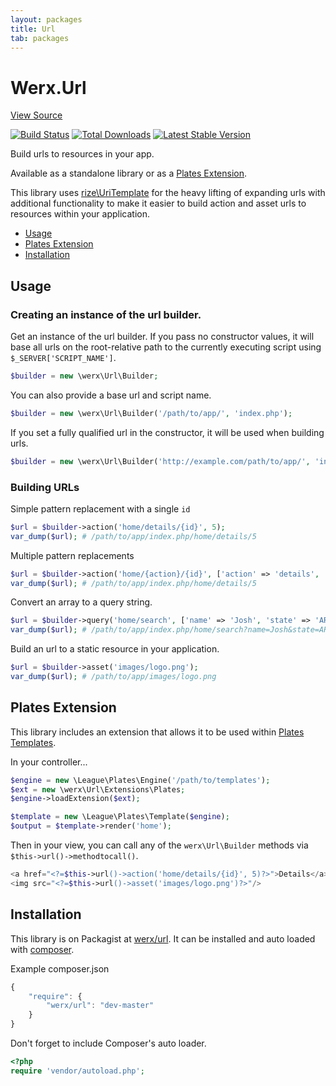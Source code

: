 ```yaml
---
layout: packages
title: Url
tab: packages
---
```


<h1>Werx.Url</h1>
<p class="pull-right"><a class="btn btn-info btn-sm" href="https://github.com/werx/url">View Source</a></p>

[![Build Status](https://travis-ci.org/werx/url.png?branch=master)](https://travis-ci.org/werx/url) [![Total Downloads](https://poser.pugx.org/werx/url/downloads.png)](https://packagist.org/packages/werx/url) [![Latest Stable Version](https://poser.pugx.org/werx/url/v/stable.png)](https://packagist.org/packages/werx/url)

<p class="lead">Build urls to resources in your app.</p>

Available as a standalone library or as a [Plates Extension](http://platesphp.com/extensions/).

This library uses [rize\UriTemplate](https://github.com/rize/UriTemplate) for the heavy lifting of expanding urls with additional functionality to make it easier to build action and asset urls to resources within your application.

<ul>
    <li><a href="#usage">Usage</a></li>
    <li><a href="#plates-extension">Plates Extension</a></li>
    <li><a href="#installation">Installation</a></li>
</ul>

## Usage

### Creating an instance of the url builder.
Get an instance of the url builder. If you pass no constructor values, it will base all urls on the root-relative path to the currently executing script using `$_SERVER['SCRIPT_NAME']`.

``` php
$builder = new \werx\Url\Builder;
```

You can also provide a base url and script name.

``` php
$builder = new \werx\Url\Builder('/path/to/app/', 'index.php');
```

If you set a fully qualified url in the constructor, it will be used when building urls.

``` php
$builder = new \werx\Url\Builder('http://example.com/path/to/app/', 'index.php');
```

### Building URLs

Simple pattern replacement with a single `id`

``` php
$url = $builder->action('home/details/{id}', 5);
var_dump($url); # /path/to/app/index.php/home/details/5
```

Multiple pattern replacements

``` php
$url = $builder->action('home/{action}/{id}', ['action' => 'details', 'id' => 5]);
var_dump($url); # /path/to/app/index.php/home/details/5
```

Convert an array to a query string.

``` php
$url = $builder->query('home/search', ['name' => 'Josh', 'state' => 'AR']);
var_dump($url); # /path/to/app/index.php/home/search?name=Josh&state=AR
```

Build an url to a static resource in your application.

``` php
$url = $builder->asset('images/logo.png');
var_dump($url); # /path/to/app/images/logo.png
```

## Plates Extension
This library includes an extension that allows it to be used within [Plates Templates](http://platesphp.com/).

In your controller...

```php
$engine = new \League\Plates\Engine('/path/to/templates');
$ext = new \werx\Url\Extensions\Plates;
$engine->loadExtension($ext);

$template = new \League\Plates\Template($engine);
$output = $template->render('home');
```

Then in your view, you can call any of the `werx\Url\Builder` methods via `$this->url()->methodtocall()`.

```php
<a href="<?=$this->url()->action('home/details/{id}', 5)?>">Details</a>
<img src="<?=$this->url()->asset('images/logo.png')?>"/>
```


## Installation
This library is on Packagist at [werx/url](https://packagist.org/packages/werx/url). It can be installed and auto loaded with [composer](https://getcomposer.org).

Example composer.json

``` javascript
{
	"require": {
		"werx/url": "dev-master"
	}
}
```

Don't forget to include Composer's auto loader.

``` php
<?php
require 'vendor/autoload.php';
```

